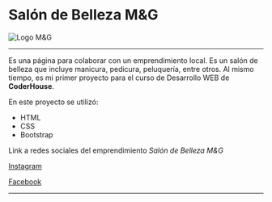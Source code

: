 # Salón de Belleza M&G
![Logo M&G](https://scontent.fgpo1-1.fna.fbcdn.net/v/t39.30808-6/207454868_1369634136754121_1117442564623445418_n.jpg?_nc_cat=110&ccb=1-7&_nc_sid=09cbfe&_nc_ohc=xlT54CWRWcwAX-iHN_l&_nc_ht=scontent.fgpo1-1.fna&oh=00_AfALbdNv7wryOGVax2M9lvYyPiBUs2d94Ufh79_ISWL7oQ&oe=64568222)

---


Es una página para colaborar con un emprendimiento local. Es un salón de belleza que incluye manicura, pedicura, peluquería, entre otros.
Al mismo tiempo, es mi primer proyecto para el curso de Desarrollo WEB de **CoderHouse**.

En este proyecto se utilizó:
- HTML
- CSS
- Bootstrap

Link a redes sociales del emprendimiento _Salón de Belleza M&G_

[Instagram](https://www.instagram.com/salon.de.belleza.mg/)

[Facebook](https://www.facebook.com/nails.greecee/)


---



